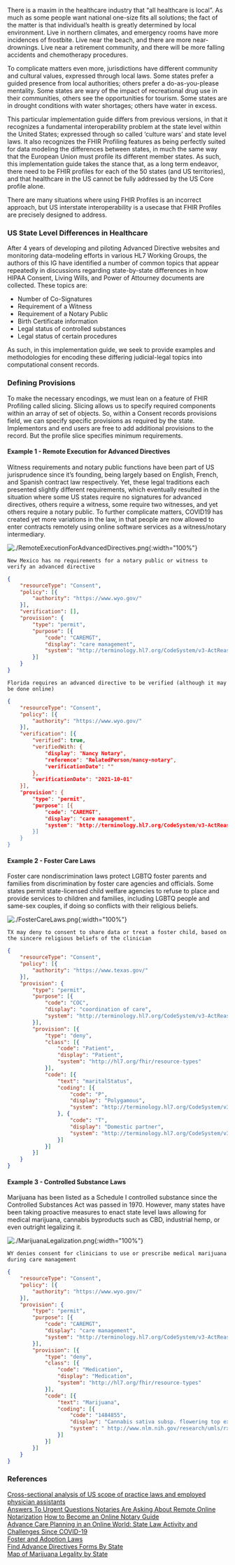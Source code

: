 

There is a maxim in the healthcare industry that “all healthcare is local”. As much as some people want national one-size fits all solutions; the fact of the matter is that individual’s health is greatly determined by local environment. Live in northern climates, and emergency rooms have more incidences of frostbite. Live near the beach, and there are more near-drownings. Live near a retirement community, and there will be more falling accidents and chemotherapy procedures.

To complicate matters even more, jurisdictions have different community and cultural values, expressed through local laws. Some states prefer a guided presence from local authorities; others prefer a do-as-you-please mentality. Some states are wary of the impact of recreational drug use in their communities, others see the opportunities for tourism. Some states are in drought conditions with water shortages; others have water in excess.

This particular implementation guide differs from previous versions, in that it recognizes a fundamental interoperability problem at the state level within the United States; expressed through so called ‘culture wars’ and state level laws. It also recognizes the FHIR Profiling features as being perfectly suited for data modeling the differences between states, in much the same way that the European Union must profile its different member states. As such, this implementation guide takes the stance that, as a long term endeavor, there need to be FHIR profiles for each of the 50 states (and US territories), and that healthcare in the US cannot be fully addressed by the US Core profile alone.

There are many situations where using FHIR Profiles is an incorrect approach, but US interstate interoperability is a usecase that FHIR Profiles are precisely designed to address.

### US State Level Differences in Healthcare  

After 4 years of developing and piloting Advanced Directive websites and monitoring data-modeling efforts in various HL7 Working Groups, the authors of this IG have identified a number of common topics that appear repeatedly in discussions regarding state-by-state differences in how HIPAA Consent, Living Wills, and Power of Attourney documents are collected. These topics are:

- Number of Co-Signatures
- Requirement of a Witness
- Requirement of a Notary Public
- Birth Certificate information
- Legal status of controlled substances
- Legal status of certain procedures

As such, in this implementation guide, we seek to provide examples and methodologies for encoding these differing judicial-legal topics into computational consent records.

### Defining Provisions  

To make the necessary encodings, we must lean on a feature of FHIR Profiling called slicing. Slicing allows us to specify required components within an array of set of objects. So, within a Consent records provisions field, we can specify specific provisions as required by the state. Implementors and end users are free to add additional provisions to the record. But the profile slice specifies minimum requirements.

#### Example 1 - Remote Execution for Advanced Directives  

Witness requirements and notary public functions have been part of US jurisprudence since it’s founding, being largely based on English, French, and Spanish contract law respectively. Yet, these legal traditions each presented slightly different requirements, which eventually resulted in the situation where some US states require no signatures for advanced directives, others require a witness, some require two witnesses, and yet others require a notary public. To further complicate matters, COVID19 has created yet more variations in the law, in that people are now allowed to enter contracts remotely using online software services as a witness/notary intermediary.

![./RemoteExecutionForAdvancedDirectives.png](./RemoteExecutionForAdvancedDirectives.png){:width="100%"}

`New Mexico has no requirements for a notary public or witness to verify an advanced directive`  

```json
{ 
    "resourceType": "Consent",
    "policy": [{
        "authority": "https://www.wyo.gov/"
    }],
    "verification": [],
    "provision": {
        "type": "permit",
        "purpose": [{
            "code": "CAREMGT",
            "display": "care management",
            "system": "http://terminology.hl7.org/CodeSystem/v3-ActReason"
        }]
    }
}
```

`Florida requires an advanced directive to be verified (although it may be done online)`

```json
{ 
    "resourceType": "Consent",
    "policy": [{
        "authority": "https://www.wyo.gov/"
    }],
    "verification": [{
        "verified": true,
        "verifiedWith: {
            "display": "Nancy Notary",
            "reference": "RelatedPerson/nancy-notary",
            "verificationDate": ""
        },
        "verificationDate": "2021-10-01"
    }],
    "provision": {
        "type": "permit",
        "purpose": [{
            "code": "CAREMGT",
            "display": "care management",
            "system": "http://terminology.hl7.org/CodeSystem/v3-ActReason"
        }]
    }
}
```

#### Example 2 - Foster Care Laws  

Foster care nondiscrimination laws protect LGBTQ foster parents and families from discrimination by foster care agencies and officials. Some states permit state-licensed child welfare agencies to refuse to place and provide services to children and families, including LGBTQ people and same-sex couples, if doing so conflicts with their religious beliefs.

![./FosterCareLaws.png](./FosterCareLaws.png){:width="100%"}

`TX may deny to consent to share data or treat a foster child, based on the sincere religious beliefs of the clinician`

```json
{ 
    "resourceType": "Consent",
    "policy": [{
        "authority": "https://www.texas.gov/"
    }],
    "provision": {
        "type": "permit",
        "purpose": [{
            "code": "COC",
            "display": "coordination of care",
            "system": "http://terminology.hl7.org/CodeSystem/v3-ActReason"
        }],
        "provision": [{
            "type": "deny",
            "class": [{
                "code": "Patient",
                "display": "Patient",
                "system": "http://hl7.org/fhir/resource-types"
            }],
            "code": [{
                "text": "maritalStatus",
                "coding": [{
                    "code": "P",
                    "display": "Polygamous",
                    "system": "http://terminology.hl7.org/CodeSystem/v3-MaritalStatus"
                }, {
                    "code": "T",
                    "display": "Domestic partner",
                    "system": "http://terminology.hl7.org/CodeSystem/v3-MaritalStatus"
                }]
            }]
        }]
    }
}
```

#### Example 3 - Controlled Substance Laws  

Marijuana has been listed as a Schedule I controlled substance since the Controlled Substances Act was passed in 1970. However, many states have been taking proactive measures to enact state level laws allowing for medical marijuana, cannabis byproducts such as CBD, industrial hemp, or even outright legalizing it.

![./MarijuanaLegalization.png](./MarijuanaLegalization.png){:width="100%"}

`WY denies consent for clinicians to use or prescribe medical marijuana during care management`  

```json
{ 
    "resourceType": "Consent",
    "policy": [{
        "authority": "https://www.wyo.gov/"
    }],
    "provision": {
        "type": "permit",
        "purpose": [{
            "code": "CAREMGT",
            "display": "care management",
            "system": "http://terminology.hl7.org/CodeSystem/v3-ActReason"
        }],
        "provision": [{
            "type": "deny",
            "class": [{
                "code": "Medication",
                "display": "Medication",
                "system": "http://hl7.org/fhir/resource-types"
            }],
            "code": [{
                "text": "Marijuana",
                "coding": [{
                    "code": "1484855",
                    "display": "Cannabis sativa subsp. flowering top extract",
                    "system": " http://www.nlm.nih.gov/research/umls/rxnorm#rxcui"
                }]
            }]
        }]
    }
}
```

### References  

[Cross-sectional analysis of US scope of practice laws and employed physician assistants](https://bmjopen.bmj.com/content/bmjopen/11/5/e043972.full.pdf)  
[Answers To Urgent Questions Notaries Are Asking About Remote Online Notarization](https://www.nationalnotary.org/notary-bulletin/blog/2020/03/answers-urgent-questions-notaries-ron) 
[How to Become an Online Notary Guide](https://onenotary.us/how-to-become-an-online-notary-guide/)  
[Advance Care Planning in an Online World: State Law Activity and Challenges Since COVID-19](https://blog.petrieflom.law.harvard.edu/2021/08/25/advance-care-planning-online-covid/)  
[Foster and Adoption Laws](https://www.lgbtmap.org/equality-maps/foster_and_adoption_laws)  
[Find Advance Directives Forms By State](https://www.aarp.org/caregiving/financial-legal/free-printable-advance-directives/)  
[Map of Marijuana Legality by State](https://disa.com/map-of-marijuana-legality-by-state)  
  








